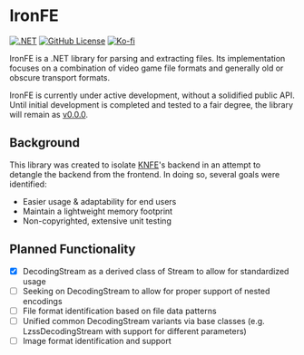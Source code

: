 # IronFE

[![.NET](https://github.com/resistiv/IronFE/actions/workflows/dotnet.yml/badge.svg)](https://github.com/resistiv/IronFE/actions/workflows/dotnet.yml)
[![GitHub License](https://img.shields.io/github/license/resistiv/IronFE)](https://github.com/resistiv/IronFE/blob/master/LICENSE)
[![Ko-fi](https://img.shields.io/badge/Ko--fi-F16061?logo=ko-fi&logoColor=white)](https://ko-fi.com/resistiv)


IronFE is a .NET library for parsing and extracting files. Its implementation focuses on a combination of video game file formats and generally old or obscure transport formats.

IronFE is currently under active development, without a solidified public API. Until initial development is completed and tested to a fair degree, the library will remain as [v0.0.0](https://semver.org/#spec-item-4).

## Background
This library was created to isolate [KNFE](https://github.com/resistiv/KNFE)'s backend in an attempt to detangle the backend from the frontend. In doing so, several goals were identified:
* Easier usage & adaptability for end users
* Maintain a lightweight memory footprint
* Non-copyrighted, extensive unit testing

## Planned Functionality
- [X] DecodingStream as a derived class of Stream to allow for standardized usage
- [ ] Seeking on DecodingStream to allow for proper support of nested encodings
- [ ] File format identification based on file data patterns
- [ ] Unified common DecodingStream variants via base classes (e.g. LzssDecodingStream with support for different parameters)
- [ ] Image format identification and support
